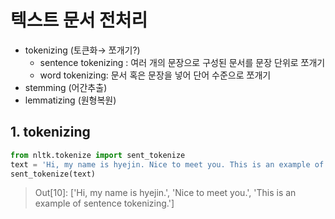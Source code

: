 # 텍스트 문서 전처리

- tokenizing (토큰화→ 쪼개기?)
    - sentence tokenizing : 여러 개의 문장으로 구성된 문서를 문장 단위로 쪼개기
    - word tokenizing: 문서 혹은 문장을 넣어 단어 수준으로 쪼개기
- stemming (어간추출)
- lemmatizing (원형복원)


## 1. tokenizing
```python
from nltk.tokenize import sent_tokenize
text = 'Hi, my name is hyejin. Nice to meet you. This is an example of sentence tokenizing.'
sent_tokenize(text)
```
>Out[10]: 
['Hi, my name is hyejin.',
 'Nice to meet you.',
 'This is an example of sentence tokenizing.']
